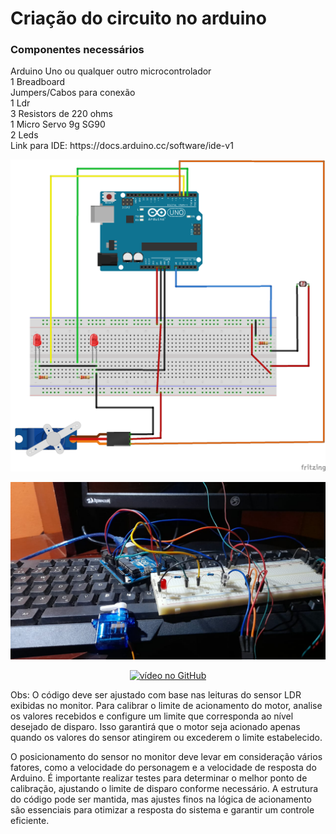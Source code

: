 # Criação do circuito no arduino
<h3>Componentes necessários</h3>
Arduino Uno ou qualquer outro microcontrolador<br>1 Breadboard<br>Jumpers/Cabos para conexão<br>1 Ldr<br>3 Resistors de 220 ohms<br>1 Micro Servo 9g SG90<br>2 Leds
<br>Link para IDE: https://docs.arduino.cc/software/ide-v1

![Meu Projeto](circuito_arduino.png)

![Meu Projeto](Imagem_demonstrativa.jpg)

<div align="center">
  <a href="https://youtu.be/BFO7PU2HMyw" target="_blank">
    <img src="https://img.youtube.com/vi/BFO7PU2HMyw/0.jpg" alt="vídeo no GitHub" width="600">
  </a>
</div>

Obs: O código deve ser ajustado com base nas leituras do sensor LDR exibidas no monitor. Para calibrar o limite de acionamento do motor, analise os valores recebidos e configure um limite que corresponda ao nível desejado de disparo. Isso garantirá que o motor seja acionado apenas quando os valores do sensor atingirem ou excederem o limite estabelecido.

O posicionamento do sensor no monitor deve levar em consideração vários fatores, como a velocidade do personagem e a velocidade de resposta do Arduino. É importante realizar testes para determinar o melhor ponto de calibração, ajustando o limite de disparo conforme necessário. A estrutura do código pode ser mantida, mas ajustes finos na lógica de acionamento são essenciais para otimizar a resposta do sistema e garantir um controle eficiente. 
